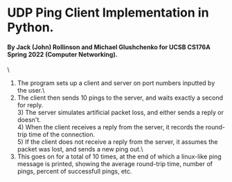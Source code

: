 # UDP Ping Client Implementation in Python.
#### By Jack (John) Rollinson and Michael Glushchenko for UCSB CS176A Spring 2022 (Computer Networking).
\
1) The program sets up a client and server on port numbers inputted by the user.\
  2) The client then sends 10 pings to the server, and waits exactly a second for reply.\
    3) The server simulates artificial packet loss, and either sends a reply or doesn't.\
    4) When the client receives a reply from the server, it records the round-trip time of the connection.\
    5) If the client does not receive a reply from the server, it assumes the packet was lost, and sends a new ping out.\
  6) This goes on for a total of 10 times, at the end of which a linux-like ping message is printed, showing the average round-trip time, number of pings, percent of successfull pings, etc.
